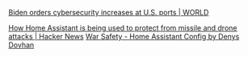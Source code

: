 
[Biden orders cybersecurity increases at U.S. ports | WORLD](https://wng.org/sift/biden-orders-cybersecurity-increases-at-u-s-ports-1708560261)

[How Home Assistant is being used to protect from missile and drone attacks | Hacker News](https://news.ycombinator.com/item?id=40479729)
[War Safety - Home Assistant Config by Denys Dovhan](https://denysdovhan.com/home-assistant-config/config/war/)
